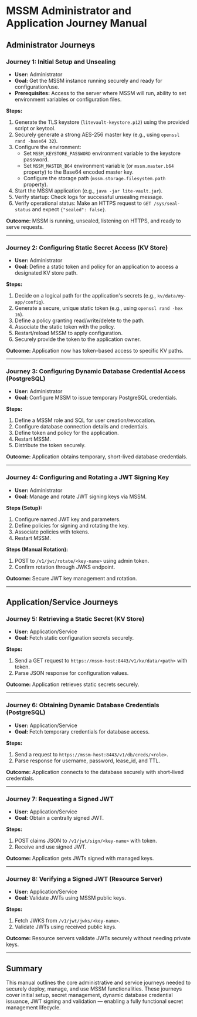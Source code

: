 
# MSSM Administrator and Application Journey Manual

## Administrator Journeys

### Journey 1: Initial Setup and Unsealing
- **User:** Administrator
- **Goal:** Get the MSSM instance running securely and ready for configuration/use.
- **Prerequisites:** Access to the server where MSSM will run, ability to set environment variables or configuration files.

**Steps:**
1. Generate the TLS keystore (`litevault-keystore.p12`) using the provided script or keytool.
2. Securely generate a strong AES-256 master key (e.g., using `openssl rand -base64 32`).
3. Configure the environment:
    - Set `MSSM_KEYSTORE_PASSWORD` environment variable to the keystore password.
    - Set `MSSM_MASTER_B64` environment variable (or `mssm.master.b64` property) to the Base64 encoded master key.
    - Configure the storage path (`mssm.storage.filesystem.path` property).
4. Start the MSSM application (e.g., `java -jar lite-vault.jar`).
5. Verify startup: Check logs for successful unsealing message.
6. Verify operational status: Make an HTTPS request to `GET /sys/seal-status` and expect `{"sealed": false}`.

**Outcome:** MSSM is running, unsealed, listening on HTTPS, and ready to serve requests.

---

### Journey 2: Configuring Static Secret Access (KV Store)
- **User:** Administrator
- **Goal:** Define a static token and policy for an application to access a designated KV store path.

**Steps:**
1. Decide on a logical path for the application's secrets (e.g., `kv/data/my-app/config`).
2. Generate a secure, unique static token (e.g., using `openssl rand -hex 16`).
3. Define a policy granting read/write/delete to the path.
4. Associate the static token with the policy.
5. Restart/reload MSSM to apply configuration.
6. Securely provide the token to the application owner.

**Outcome:** Application now has token-based access to specific KV paths.

---

### Journey 3: Configuring Dynamic Database Credential Access (PostgreSQL)
- **User:** Administrator
- **Goal:** Configure MSSM to issue temporary PostgreSQL credentials.

**Steps:**
1. Define a MSSM role and SQL for user creation/revocation.
2. Configure database connection details and credentials.
3. Define token and policy for the application.
4. Restart MSSM.
5. Distribute the token securely.

**Outcome:** Application obtains temporary, short-lived database credentials.

---

### Journey 4: Configuring and Rotating a JWT Signing Key
- **User:** Administrator
- **Goal:** Manage and rotate JWT signing keys via MSSM.

**Steps (Setup):**
1. Configure named JWT key and parameters.
2. Define policies for signing and rotating the key.
3. Associate policies with tokens.
4. Restart MSSM.

**Steps (Manual Rotation):**
1. POST to `/v1/jwt/rotate/<key-name>` using admin token.
2. Confirm rotation through JWKS endpoint.

**Outcome:** Secure JWT key management and rotation.

---

## Application/Service Journeys

### Journey 5: Retrieving a Static Secret (KV Store)
- **User:** Application/Service
- **Goal:** Fetch static configuration secrets securely.

**Steps:**
1. Send a GET request to `https://mssm-host:8443/v1/kv/data/<path>` with token.
2. Parse JSON response for configuration values.

**Outcome:** Application retrieves static secrets securely.

---

### Journey 6: Obtaining Dynamic Database Credentials (PostgreSQL)
- **User:** Application/Service
- **Goal:** Fetch temporary credentials for database access.

**Steps:**
1. Send a request to `https://mssm-host:8443/v1/db/creds/<role>`.
2. Parse response for username, password, lease_id, and TTL.

**Outcome:** Application connects to the database securely with short-lived credentials.

---

### Journey 7: Requesting a Signed JWT
- **User:** Application/Service
- **Goal:** Obtain a centrally signed JWT.

**Steps:**
1. POST claims JSON to `/v1/jwt/sign/<key-name>` with token.
2. Receive and use signed JWT.

**Outcome:** Application gets JWTs signed with managed keys.

---

### Journey 8: Verifying a Signed JWT (Resource Server)
- **User:** Application/Service
- **Goal:** Validate JWTs using MSSM public keys.

**Steps:**
1. Fetch JWKS from `/v1/jwt/jwks/<key-name>`.
2. Validate JWTs using received public keys.

**Outcome:** Resource servers validate JWTs securely without needing private keys.

---

## Summary
This manual outlines the core administrative and service journeys needed to securely deploy, manage, and use MSSM functionalities. These journeys cover initial setup, secret management, dynamic database credential issuance, JWT signing and validation — enabling a fully functional secret management lifecycle.
